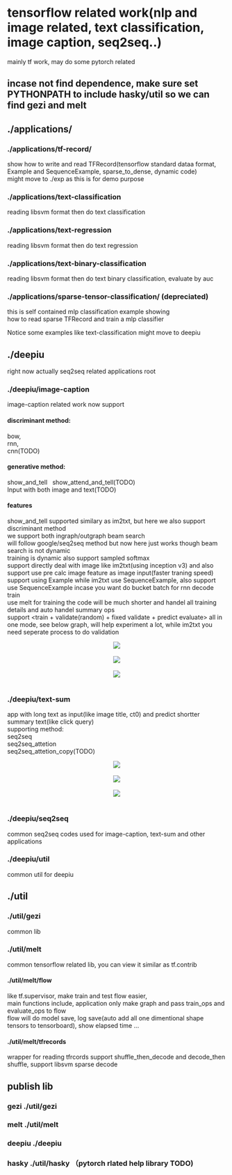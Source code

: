 # tensorflow related work(nlp and image related, text classification, image caption, seq2seq..) 
mainly tf work, may do some pytorch related     

## incase not find dependence, make sure set PYTHONPATH to include hasky/util so we can find gezi and melt  
## ./applications/   
### ./applications/tf-record/   
show how to write and read TFRecord(tensorflow standard dataa format, Example and SequenceExample, sparse_to_dense, dynamic code)   
might move to ./exp  as this is for demo purpose  
### ./applications/text-classification  
reading libsvm format then do text classification    
### ./applications/text-regression
reading libsvm format then do text regression  
### ./applications/text-binary-classification  
reading libsvm format then do text binary classification, evaluate by auc  
### ./applications/sparse-tensor-classification/ (depreciated)  
this is self contained mlp classification example showing   
how to read sparse TFRecord and train a mlp classifier 

Notice some examples like text-classification might move to deepiu

## ./deepiu
right now actually seq2seq related applications root
### ./deepiu/image-caption
image-caption related work now support 
#### discriminant method:  
bow,  
rnn,  
cnn(TODO)  
#### generative method:  
show_and_tell   
show_attend_and_tell(TODO)    
Input with both image and text(TODO)   

#### features
show_and_tell supported similary as im2txt, but here we also support discriminant method    
we support both ingraph/outgraph beam search  
will follow google/seq2seq method but now here just works though beam search is not dynamic  
training is dynamic also support sampled softmax  
support directly deal with image like im2txt(using inception v3) and also support use pre calc image feature  as image input(faster traning speed)   
support using Example while im2txt use SequenceExample, also support use SequenceExample incase you want do bucket batch for rnn decode train  
use melt for training the code will be much shorter and handel all training details and auto handel summary ops  
support <train + validate(random) + fixed validate + predict evaluate> all in one mode, see below graph, will help experiment a lot, while im2txt you need seperate process to do validation  

<div align="center">
  <img src="http://images2015.cnblogs.com/blog/61573/201704/61573-20170409001354082-1278393427.png"><br><br>
</div>  
<div align="center">
  <img src="http://images2015.cnblogs.com/blog/61573/201704/61573-20170409001550691-618821679.png"><br><br>
</div>  
<div align="center">
  <img src="http://images2015.cnblogs.com/blog/61573/201704/61573-20170409001639628-1055762157.png"><br><br>
</div>  

### ./deepiu/text-sum
app with long text as input(like image title, ct0) and predict shortter summary text(like click query)  
supporting method:  
seq2seq  
seq2seq_attetion     
seq2seq_attetion_copy(TODO)    

<div align="center">
  <img src="http://images2015.cnblogs.com/blog/61573/201703/61573-20170318205837260-872722304.png"><br><br>
</div>  
<div align="center">
  <img src="http://images2015.cnblogs.com/blog/61573/201703/61573-20170318205836604-2137010595.png"><br><br>
</div>      
<div align="center">
  <img src="http://images2015.cnblogs.com/blog/61573/201703/61573-20170318205836120-181624783.png"><br><br>
</div>  

### ./deepiu/seq2seq 
common seq2seq codes used for image-caption, text-sum and other applications
### ./deepiu/util
common util for deepiu  

## ./util
### ./util/gezi
common lib 
### ./util/melt
common tensorflow related lib, you can view it similar as tf.contrib
#### ./util/melt/flow
like  tf.supervisor, make train and test flow easier,  
main functions include, application only make graph and pass train_ops and evaluate_ops to flow  
flow will do model save, log save(auto add all one dimentional shape tensors to tensorboard), show elapsed time ... 
#### ./util/melt/tfrecords  
wrapper for reading tfrcords support shuffle_then_decode and decode_then shuffle, support libsvm sparse decode  

## publish lib
### gezi ./util/gezi 
### melt ./util/melt
### deepiu ./deepiu  
### hasky ./util/hasky （pytorch rlated help library TODO)
